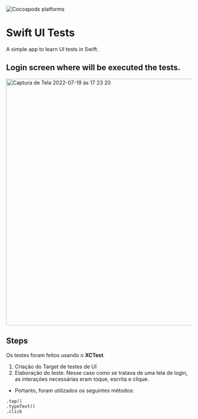 ![Cocoapods platforms](https://img.shields.io/cocoapods/p/SnapKit?color=forrest&label=Plataform&logoColor=red&style=plastic)
# Swift UI Tests
A simple app to learn UI tests in Swift.
## Login screen where will be executed the tests.

<img width="671" alt="Captura de Tela 2022-07-19 às 17 23 20" src="https://user-images.githubusercontent.com/50143403/179841466-14cc4e0e-8067-4adb-a4e0-0a5c56f2658a.png">

## Steps
Os testes foram feitos usando o **XCTest**.
1. Criação do Target de testes de UI
2. Elaboração do teste. Nesse caso como se tratava de uma tela de login, as interações necessárias eram toque, escrita e clique.
- Portanto, foram utilizados os seguintes métodos:
```
.tap()
.typeText()
.click
```

